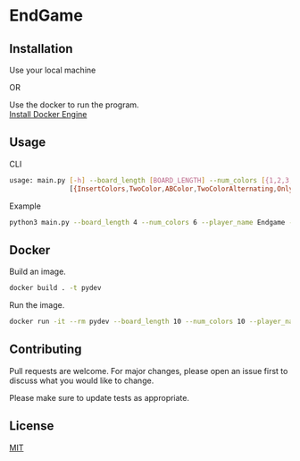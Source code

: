 ﻿# EndGame


## Installation

Use your local machine 

OR

Use the docker to run the program.\
[Install Docker Engine](https://docs.docker.com/engine/install/)

## Usage

CLI
```bash
usage: main.py [-h] --board_length [BOARD_LENGTH] --num_colors [{1,2,3,4,5,6,7,8,9,10,11,12,13,14,15,16,17,18,19,20,21,22,23,24,25,26}] --player_name Endgame --scsa_name
               [{InsertColors,TwoColor,ABColor,TwoColorAlternating,OnlyOnce,FirstLast,UsuallyFewer,PreferFewer}] --num_rounds [NUM_ROUNDS]
```

Example
```bash
python3 main.py --board_length 4 --num_colors 6 --player_name Endgame --scsa_name TwoColorAlternating --num_rounds 100
```

## Docker

Build an image.
```bash
docker build . -t pydev
```

Run the image.
```bash
docker run -it --rm pydev --board_length 10 --num_colors 10 --player_name EndGame_Own --scsa_name PreferFewer --num_rounds 100
```


## Contributing
Pull requests are welcome. For major changes, please open an issue first to discuss what you would like to change.

Please make sure to update tests as appropriate.

## License
[MIT](https://choosealicense.com/licenses/mit/)
